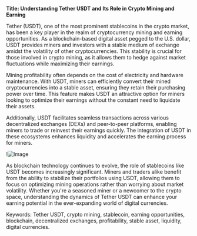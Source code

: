**Title: Understanding Tether USDT and Its Role in Crypto Mining and Earning**

Tether (USDT), one of the most prominent stablecoins in the crypto market, has been a key player in the realm of cryptocurrency mining and earning opportunities. As a blockchain-based digital asset pegged to the U.S. dollar, USDT provides miners and investors with a stable medium of exchange amidst the volatility of other cryptocurrencies. This stability is crucial for those involved in crypto mining, as it allows them to hedge against market fluctuations while maximizing their earnings.

Mining profitability often depends on the cost of electricity and hardware maintenance. With USDT, miners can efficiently convert their mined cryptocurrencies into a stable asset, ensuring they retain their purchasing power over time. This feature makes USDT an attractive option for miners looking to optimize their earnings without the constant need to liquidate their assets.

Additionally, USDT facilitates seamless transactions across various decentralized exchanges (DEXs) and peer-to-peer platforms, enabling miners to trade or reinvest their earnings quickly. The integration of USDT in these ecosystems enhances liquidity and accelerates the earning process for miners.

!![Image](https://github.com/user-attachments/assets/3be06921-4469-491d-bd37-5f14c53422b7)

As blockchain technology continues to evolve, the role of stablecoins like USDT becomes increasingly significant. Miners and traders alike benefit from the ability to stabilize their portfolios using USDT, allowing them to focus on optimizing mining operations rather than worrying about market volatility. Whether you're a seasoned miner or a newcomer to the crypto space, understanding the dynamics of Tether USDT can enhance your earning potential in the ever-expanding world of digital currencies.

Keywords: Tether USDT, crypto mining, stablecoin, earning opportunities, blockchain, decentralized exchanges, profitability, stable asset, liquidity, digital currencies.